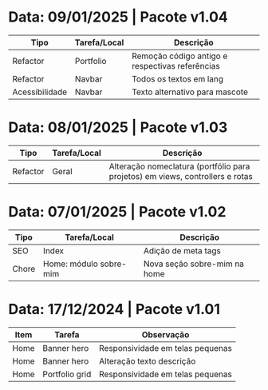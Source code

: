# Data: 09/01/2025 | Pacote v1.04
| Tipo | Tarefa/Local | Descrição |
| --- | --- | --- |
| Refactor | Portfolio | Remoção código antigo e respectivas referências |
| Refactor | Navbar | Todos os textos em lang |
| Acessibilidade | Navbar | Texto alternativo para mascote |

# Data: 08/01/2025 | Pacote v1.03
| Tipo | Tarefa/Local | Descrição |
| --- | --- | --- |
| Refactor | Geral | Alteração nomeclatura (portfólio para projetos) em views, controllers e rotas |

# Data: 07/01/2025 | Pacote v1.02
| Tipo | Tarefa/Local | Descrição |
| --- | --- | --- |
| SEO | Index | Adição de meta tags |
| Chore | Home: módulo sobre-mim | Nova seção sobre-mim na home |

# Data: 17/12/2024 | Pacote v1.01
| Item | Tarefa | Observação |
| --- | --- | --- |
| Home | Banner hero | Responsividade em telas pequenas |
| Home | Banner hero | Alteração texto descrição |
| Home | Portfolio grid | Responsividade em telas pequenas |